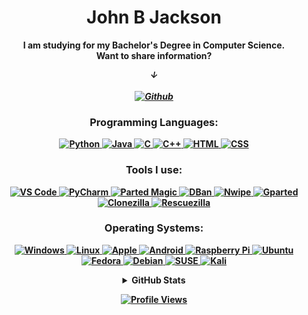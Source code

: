 <h1 align="center">John B Jackson </h1>

<p align="center">
  <b> I am studying for my Bachelor's Degree in Computer Science. <br>
    Want to share information?</p>
  <i>
<p align="center">
  &darr; <br>
  <br>
  <a href="https://johnbjackson.github.io/">
    <img src="http://img.shields.io/badge/Github-black?style=flat-square&logo=Github" alt="Github">
  </i><br>
  </a>
</p>

<h3 align="center">Programming Languages:</h3>
<p align="center">
  <a href="https://github.com/johnbjackson">
    <img src="https://img.shields.io/badge/python-black?style=for-the-badge&logo=python" alt="Python">
  </a>
  <a href="https://github.com/johnbjackson">
    <img src="https://img.shields.io/badge/java-black?style=for-the-badge&logo=openjdk" alt="Java">
  </a>
    <a href="https://github.com/johnbjackson">
    <img src="https://img.shields.io/badge/c-black?style=for-the-badge&logo=" alt="C">
  </a>
  <a href="https://github.com/johnbjackson">
    <img src="https://img.shields.io/badge/c++-black?style=for-the-badge&logo=c++" alt="C++">
  </a>
  <a href="https://github.com/johnbjackson">
    <img src="https://img.shields.io/badge/html-black?style=for-the-badge&logo=html" alt="HTML">
  </a>
  <a href="https://github.com/johnbjackson">
    <img src="https://img.shields.io/badge/css-black?style=for-the-badge&logo=css" alt="CSS">
  </a>
</p>

<h3 align="center">Tools I use:</h3>
<p align="center">

  <a href="https://github.com/johnbjackson">
    <img src="https://img.shields.io/badge/vscode-black?style=for-the-badge&logo=visual-studio-code" alt="VS Code">
  </a>
  <a href="https://github.com/johnbjackson">
    <img src="https://img.shields.io/badge/pycharm-black?style=for-the-badge&logo=pycharm" alt="PyCharm">
  </a>
  <a href="https://github.com/johnbjackson">
    <img src="https://img.shields.io/badge/partedmagic-black?style=for-the-badge&logo=parted-magic" alt="Parted Magic">
  </a>
    <a href="https://github.com/johnbjackson">
    <img src="https://img.shields.io/badge/dban-black?style=for-the-badge&logo=dban" alt="DBan">
  </a>
    <a href="https://github.com/johnbjackson">
    <img src="https://img.shields.io/badge/nwipe-black?style=for-the-badge&logo=nwipe" alt="Nwipe">
  </a>
    <a href="https://github.com/johnbjackson">
    <img src="https://img.shields.io/badge/gparted-black?style=for-the-badge&logo=gparted" alt="Gparted">
  </a>
    <a href="https://github.com/johnbjackson">
    <img src="https://img.shields.io/badge/clonezilla-black?style=for-the-badge&logo=clonezilla" alt="Clonezilla">
  </a>
    <a href="https://github.com/johnbjackson">
    <img src="https://img.shields.io/badge/rescuezilla-black?style=for-the-badge&logo=rescuezilla" alt="Rescuezilla">
  </a>
</p>


<h3 align="center">Operating Systems:</h3>
<p align="center">
  <a href="https://github.com/johnbjackson">
    <img src="https://img.shields.io/badge/Windows-black?style=for-the-badge&logo=Windows" alt="Windows">
  </a>
  <a href="https://github.com/johnbjackson">
    <img src="https://img.shields.io/badge/linux-black?style=for-the-badge&logo=Linux" alt="Linux">
  </a>
     <a href="https://github.com/johnbjackson">
    <img src="https://img.shields.io/badge/Apple-black?style=for-the-badge&logo=Apple" alt="Apple">
  </a>
  <a href="https://github.com/johnbjackson">
    <img src="https://img.shields.io/badge/Android-black?style=for-the-badge&logo=Android" alt="Android">
  </a>
  <a href="https://github.com/johnbjackson">
    <img src="https://img.shields.io/badge/raspberrypi-black?style=for-the-badge&logo=raspberry-pi" alt="Raspberry Pi">
  </a>
  <a href="https://github.com/johnbjackson">
    <img src="https://img.shields.io/badge/Ubuntu-black?style=for-the-badge&logo=Ubuntu" alt="Ubuntu">
  </a>
    <a href="https://github.com/johnbjackson">
    <img src="https://img.shields.io/badge/Fedora-black?style=for-the-badge&logo=Fedora" alt="Fedora">
  </a>
  <a href="https://github.com/johnbjackson">
    <img src="https://img.shields.io/badge/Debian-black?style=for-the-badge&logo=Debian" alt="Debian">
  </a>
  <a href="https://github.com/johnbjackson">
    <img src="https://img.shields.io/badge/SUSE-black?style=for-the-badge&logo=SUSE" alt="SUSE">
  </a>
  <a href="https://github.com/johnbjackson">
    <img src="https://img.shields.io/badge/Kali-black?style=for-the-badge&logo=Kali Linux" alt="Kali">
  </a>


</p>

<details>
  <summary align="center">GitHub Stats</summary>
  <p align="center">
    <a href="https://github.com/johnbjackson">
      <img src="http://github-profile-summary-cards.vercel.app/api/cards/profile-details?username=johnbrandonjackson&theme=transparent" alt="Profile Details">
    </a>
    <a href="https://github.com/johnbjackson">
      <img src="https://github-readme-streak-stats.herokuapp.com/?user=johnbrandonjackson&hide_border=true&card_width=338&theme=transparent" alt="Streak Stats">
    </a>
    <a href="https://github.com/johnbjackson">
      <img src="http://github-profile-summary-cards.vercel.app/api/cards/stats?username=johnbrandonjackson&theme=transparent" alt="Stats">
    </a>
  </p>
  <p align="center">
    <a href="https://github.com/johnbjackson">
      <img align="center" src="https://github-readme-stats-sigma-five.vercel.app/api/top-langs/?username=JohnJackson&theme=react&line_height=40&hide=css" alt="Top Languages">
    </a>
  </p>
</details>

<p align="center">
  <a href="https://github.com/johnbjackson">
    <img src="https://komarev.com/ghpvc/?username=johnbjackson&color=blue&style=flat" alt="Profile Views">
  </a>
</p>
